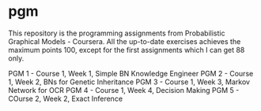 # pgm
This repository is the programming assignments from Probabilistic Graphical Models - Coursera. All the up-to-date exercises achieves the maximum points 100, except for the first assignments which I can get 88 only.

PGM 1 - Course 1, Week 1, Simple BN Knowledge Engineer
PGM 2 - Course 1, Week 2, BNs for Genetic Inheritance
PGM 3 - Course 1, Week 3, Markov Network for OCR
PGM 4 - Course 1, Week 4, Decision Making
PGM 5 - COurse 2, Week 2, Exact Inference

